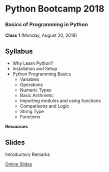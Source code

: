 ---
---

# Python Bootcamp 2018

### Basics of Programming in Python

**Class 1** (Monday, August 20, 2018)

Syllabus
------
- Why Learn Python?
- Installation and Setup
- Python Programming Basics
  -	Variables
  - Operations
  - Numeric Types
  - Basic Arithmetic
  -	Importing modules and using functions
  -	Comparisons and Logic
  - String Type
  -	Functions

**Resources**

Slides
------
Introductory Remarks

[Online Slides](https://www.slideshare.net/secret/GjvecG9I2gDX59)
